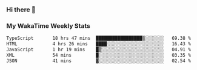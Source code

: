 ### Hi there 👋

<!--
**royschrauwen/royschrauwen** is a ✨ _special_ ✨ repository because its `README.md` (this file) appears on your GitHub profile.

Here are some ideas to get you started:

- 🔭 I’m currently working on ...
- 🌱 I’m currently learning ...
- 👯 I’m looking to collaborate on ...
- 🤔 I’m looking for help with ...
- 💬 Ask me about ...
- 📫 How to reach me: ...
- 😄 Pronouns: ...
- ⚡ Fun fact: ...
-->


### My WakaTime Weekly Stats
<!--START_SECTION:waka-->

```txt
TypeScript       18 hrs 47 mins  █████████████████▒░░░░░░░   69.38 %
HTML             4 hrs 26 mins   ████░░░░░░░░░░░░░░░░░░░░░   16.43 %
JavaScript       1 hr 19 mins    █▒░░░░░░░░░░░░░░░░░░░░░░░   04.91 %
XML              54 mins         █░░░░░░░░░░░░░░░░░░░░░░░░   03.35 %
JSON             41 mins         ▓░░░░░░░░░░░░░░░░░░░░░░░░   02.54 %
```

<!--END_SECTION:waka-->
